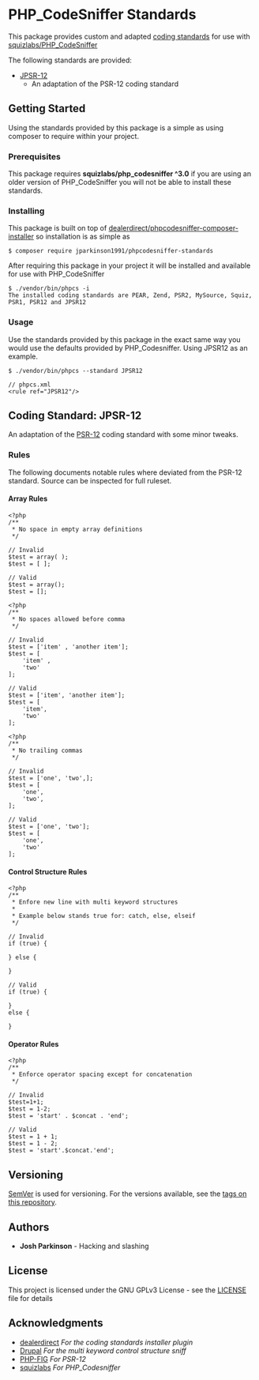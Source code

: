 
# PHP_CodeSniffer Standards

This package provides custom and adapted [coding standards](#coding-standards) for use with [squizlabs/PHP_CodeSniffer](https://github.com/squizlabs/PHP_CodeSniffer)

The following standards are provided:

 - [JPSR-12](#coding-standard-jpsr-12)
	 - An adaptation of the PSR-12 coding standard

## Getting Started

Using the standards provided by this package is a simple as using composer to require within your project.

### Prerequisites

This package requires **squizlabs/php_codesniffer ^3.0** if you are using an older version of PHP_CodeSniffer you will not be able to install these standards.

### Installing

This package is built on top of [dealerdirect/phpcodesniffer-composer-installer](https://github.com/Dealerdirect/phpcodesniffer-composer-installer) so installation is as simple as

```
$ composer require jparkinson1991/phpcodesniffer-standards
```

After requiring this package in your project it will be installed and available for use with PHP_CodeSniffer

```
$ ./vendor/bin/phpcs -i
The installed coding standards are PEAR, Zend, PSR2, MySource, Squiz, PSR1, PSR12 and JPSR12
```

### Usage

Use the standards provided by this package in the exact same way you would use the defaults provided by PHP_Codesniffer. Using JPSR12 as an example.

```
$ ./vendor/bin/phpcs --standard JPSR12
```

```
// phpcs.xml
<rule ref="JPSR12"/>
```

## Coding Standard: JPSR-12

An adaptation of the [PSR-12](https://www.php-fig.org/psr/psr-12/) coding standard with some minor tweaks.

### Rules

The following documents notable rules where deviated from the PSR-12 standard. Source can be inspected for full ruleset.

#### Array Rules
```
<?php
/**
 * No space in empty array definitions
 */

// Invalid
$test = array( );
$test = [ ];

// Valid
$test = array();
$test = [];
```
```
<?php
/**
 * No spaces allowed before comma
 */

// Invalid
$test = ['item' , 'another item'];
$test = [
    'item' ,
    'two'
];

// Valid
$test = ['item', 'another item'];
$test = [
    'item',
    'two'
];
```
```
<?php
/**
 * No trailing commas
 */

// Invalid
$test = ['one', 'two',];
$test = [
    'one',
    'two',
];

// Valid
$test = ['one', 'two'];
$test = [
    'one',
    'two'
];
```
#### Control Structure Rules
```
<?php
/**
 * Enfore new line with multi keyword structures
 *
 * Example below stands true for: catch, else, elseif
 */

// Invalid
if (true) {

} else {

}

// Valid
if (true) {

}
else {

}
```

#### Operator Rules

```
<?php
/**
 * Enforce operator spacing except for concatenation
 */

// Invalid
$test=1+1;
$test = 1-2;
$test = 'start' . $concat . 'end';

// Valid
$test = 1 + 1;
$test = 1 - 2;
$test = 'start'.$concat.'end';
```

## Versioning

[SemVer](http://semver.org/) is used for versioning. For the versions available, see the [tags on this repository](https://github.com/JParkinson1991/phpcodesniffer-standards/tags).

## Authors

* **Josh Parkinson** - Hacking and slashing

## License

This project is licensed under the GNU GPLv3 License - see the [LICENSE](LICENSE)
file for details

## Acknowledgments

* [dealerdirect](https://github.com/Dealerdirect) *For the coding standards installer plugin*
* [Drupal](https://www.drupal.org/) *For the multi keyword control structure sniff*
* [PHP-FIG](https://www.php-fig.org) *For PSR-12*
* [squizlabs](https://github.com/squizlabs)  *For PHP_Codesniffer*
